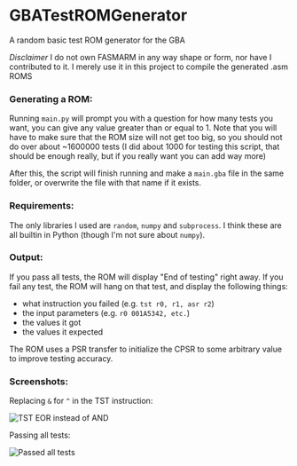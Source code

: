 # GBATestROMGenerator
A random basic test ROM generator for the GBA

*Disclaimer* I do not own FASMARM in any way shape or form, nor have I contributed to it. I merely use it in this project to compile the generated .asm ROMS

### Generating a ROM:
Running `main.py` will prompt you with a question for how many tests you want, you can give any value greater than or equal to 1. Note that you will have to make sure that the ROM size will not get too big, so you should not do over about ~1600000 tests (I did about 1000 for testing this script, that should be enough really, but if you really want you can add way more)

After this, the script will finish running and make a `main.gba` file in the same folder, or overwrite the file with that name if it exists.

### Requirements:
The only libraries I used are `random`, `numpy` and `subprocess`. I think these are all builtin in Python (though I'm not sure about `numpy`).

### Output:
If you pass all tests, the ROM will display "End of testing" right away.
If you fail any test, the ROM will hang on that test, and display the following things:
  - what instruction you failed (e.g. `tst r0, r1, asr r2`)
  - the input parameters (e.g. `r0 001A5342, etc.`)
  - the values it got
  - the values it expected
  
  
The ROM uses a PSR transfer to initialize the CPSR to some arbitrary value to improve testing accuracy. 

### Screenshots:
Replacing `&` for `^` in the TST instruction:


![TST EOR instead of AND](https://github.com/DenSinH/GBATestROMGenerator/blob/master/Screenshots/TST%20EOR%20instead%20of%20AND.png)

Passing all tests:

![Passed all tests](https://github.com/DenSinH/GBATestROMGenerator/blob/master/Screenshots/Passed.png)
